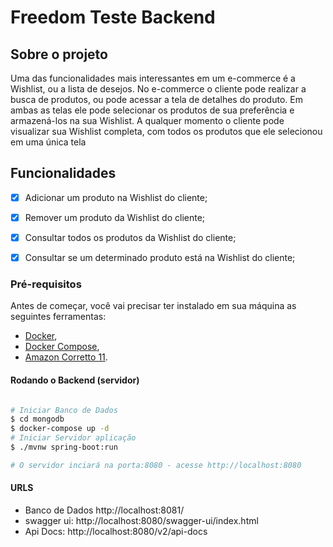 # Freedom Teste Backend

##  Sobre o projeto

Uma das funcionalidades mais interessantes em um e-commerce
é a Wishlist, ou a lista de desejos. No e-commerce o cliente pode
realizar a busca de produtos, ou pode acessar a tela de detalhes
do produto. Em ambas as telas ele pode selecionar os produtos
de sua preferência e armazená-los na sua Wishlist. A qualquer
momento o cliente pode visualizar sua Wishlist completa, com
todos os produtos que ele selecionou em uma única tela


##  Funcionalidades

- [x] Adicionar um produto na Wishlist do cliente;
- [x] Remover um produto da Wishlist do cliente;
- [x] Consultar todos os produtos da Wishlist do cliente;
- [x] Consultar se um determinado produto está na Wishlist do
      cliente;



### Pré-requisitos

Antes de começar, você vai precisar ter instalado em sua máquina as seguintes ferramentas:
- [Docker](https://docs.docker.com/engine/install/ubuntu/),
- [Docker Compose](https://docs.docker.com/compose/install/),
- [Amazon Corretto 11](https://docs.aws.amazon.com/corretto/latest/corretto-11-ug/downloads-list.html).

####  Rodando o Backend (servidor)

```bash

# Iniciar Banco de Dados
$ cd mongodb
$ docker-compose up -d 
# Iniciar Servidor aplicação
$ ./mvnw spring-boot:run

# O servidor inciará na porta:8080 - acesse http://localhost:8080 

```

####  URLS
- Banco de Dados http://localhost:8081/
- swagger ui: http://localhost:8080/swagger-ui/index.html
- Api Docs: http://localhost:8080/v2/api-docs
